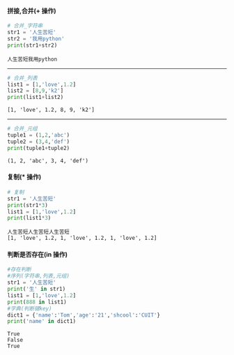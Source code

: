 #### 拼接,合并(+ 操作)

```py
# 合并_字符串
str1 = '人生苦短'
str2 = '我用python'
print(str1+str2)
```

```
人生苦短我用python
```

-----

```py
# 合并_列表
list1 = [1,'love',1.2]
list2 = [8,9,'k2']
print(list1+list2)
```

```
[1, 'love', 1.2, 8, 9, 'k2']
```

----

```py
# 合并_元组
tuple1 = (1,2,'abc')
tuple2 = (3,4,'def')
print(tuple1+tuple2)
```

```
(1, 2, 'abc', 3, 4, 'def')
```

#### 复制(* 操作)

```py
# 复制
str1 = '人生苦短'
print(str1*3)
list1 = [1,'love',1.2]
print(list1*3)
```

```
人生苦短人生苦短人生苦短
[1, 'love', 1.2, 1, 'love', 1.2, 1, 'love', 1.2]
```

#### 判断是否存在(in 操作)

```py
#存在判断
#序列(字符串,列表,元组)
str1 = '人生苦短'
print('生' in str1)
list1 = [1,'love',1.2]
print(888 in list1)
#字典(判断键key)
dict1 = {'name':'Tom','age':'21','shcool':'CUIT'}
print('name' in dict1)
```

```
True
False
True
```
